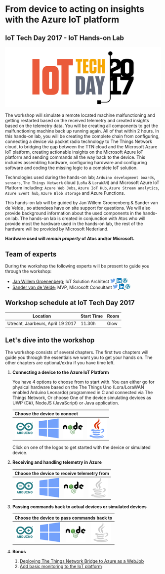 # From device to acting on insights with the Azure IoT platform 
## IoT Tech Day 2017 - IoT Hands-on Lab

![IoT Tech Day 2017](img/logos/iottechday2017.png)

The workshop will simulate a remote located machine malfunctioning and getting restarted based on the received telemetry and created insights based on the telemetry data. You will be creating all components to get the malfunctioning machine back up running again. All of that within 2 hours.
In this hands-on lab, you will be creating the complete chain from configuring, connecting a device via packet radio technology to The Things Network cloud, to bridging the gap between the TTN cloud and the Microsoft Azure IoT platform, creating actionable insights on the Microsoft Azure IoT platform and sending commands all the way back to the device. This includes assembling hardware, configuring hardware and configuring software and coding the missing logic to a complete IoT solution.

Technologies used during the hands-on lab; `Arduino development boards`, `sensors`, `The Things Network` cloud (`LoRa` & `LoraWAN`) and Microsoft Azure IoT Platform including: `Azure Web Jobs`, `Azure IoT Hub`, `Azure Stream analytics`, `Azure Event hub`, `Azure Blob storage` and Azure Functions.

This hands-on lab will be guided by Jan Willem Groenenberg & Sander van de Velde , so attendees have on site support for questions. We will also provide background information about the used components in the hands-on lab. The hands-on lab is created in conjunction with Atos who will provide most the hardware used in the hands-on lab, the rest of the hardware will be provided by Microsoft Nederland. 

**Hardware used will *remain property* of Atos and/or Microsoft.**

## Team of experts

During the workshop the following experts will be present to guide you through the workshop:

- [Jan Willem Groenenberg](http://iottechday.nl/speakers/jan-willem-groenenberg/); IoT Solution Architect [ ![Twitter](img/social/twitter.png) ](https://twitter.com/jeeweetje) [ ![LinkedIn](img/social/linkedin.png) ](https://www.linkedin.com/in/jwgroenenberg/) [ ![LinkedIn](img/social/wordpress.png) ](https://jeeweetje.net)
- [Sander van de Velde](http://iottechday.nl/speakers/sander-van-de-velde/); MVP, Microsoft Consultant 
[ ![Twitter](img/social/twitter.png) ](https://twitter.com/svelde) [ ![LinkedIn](img/social/linkedin.png) ](https://www.linkedin.com/in/sandervandevelde/) [ ![LinkedIn](img/social/wordpress.png) ](https://sandervandevelde.wordpress.com)

## Workshop schedule at IoT Tech Day 2017

| Location | Start Time |  Room  |
| -------- | ---------- | ------ |
| Utrecht, Jaarbeurs, April 19 2017 | 11.30h | Glow |

## Let's dive into the workshop

The workshop consists of several chapters. The first two chapters will guide you through the essentials we want you to get your hands on. The other chapters are optional/extra if you have time left.

1. **Connecting a device to the Azure IoT Platform**
    
    You have 4 options to choose from to start with. You can either go for physical hardware based on the The Things Uno (Lora/LoraWAN enabled Arduino Leonardo) programmed in C and connected via The Things Network, Or choose One of the device simulating devices as UWP (C#), NodeJS (JavaScript) or Java application.

    <table>
        <thead>
        <tr>
            <th colspan="4">Choose the device to connect</th>    
        </tr>
        <thead>
        <tbody>
        <tr>
            <td>
                <a href="TheThingsNetwork.md"><img src="img/Options/arduino.png" alt="Getting started with the The Things Uno device and The Things Network" /></a>
            </td>
            <td>
                <a href="UwpToIotHub.md"><img src="img/Options/windows.png" alt="Connecting to an IoT Hub using a UWP app device simulation" /></a>
            </td>
            <td>
                <a href="NodeJsToIotHub.md"><img src="img/Options/nodejs.png" alt="Connecting to an IoT Hub using a NodeJs (JavaScript) app device simulation" /></a>
            </td>
            <td>
                <a href="JavaToIotHub.md"><img src="img/Options/java.png" alt="Connecting to an IoT Hub using a Java app device simulation" /></a>
            </td>
        </tr>
        </tbody>
    </table>

    Click on one of the logos to get started with the device or simulated device.

    
2. **Receiving and handling telemetry in Azure**

    <table>
        <thead>
        <tr>
            <th colspan="4">Choose the device to receive telemetry from</th>    
        </tr>
        <thead>
        <tbody>
        <tr>
            <td>
                <a href="AzureTTN.md"><img src="img/Options/arduino.png" alt="Receiving and handling telemetry in Azure, sent by a TheThingsUno" /></a>
            </td>
            <td>
                <a href="AzureUWP.md"><img src="img/Options/windows.png" alt="Receiving and handling telemetry in Azure, sent by a UWP app device simulation" /></a>
            </td>
            <td>
                <a href="AzureNodeJs.md"><img src="img/Options/nodejs.png" alt="Receiving and handling telemetry in Azure, sent by a NodeJs (JavaScript) app device simulation" /></a>
            </td>
            <td>
                <a href="#"><img src="img/Options/java-optout.png" alt="Not available yet" /></a>
            </td>
        </tr>
        </tbody>
    </table>

3. **Passing commands back to actual devices or simulated devices**

    <table>
        <thead>
        <tr>
            <th colspan="4">Choose the device to pass commands back to</th>    
        </tr>
        <thead>
        <tbody>
        <tr>
            <td>
                <a href="CommandsTTN.md"><img src="img/Options/arduino.png" alt="Passing commands back to a The Things Uno device" /></a>
            </td>
            <td>
                <a href="CommandsUwp.md"><img src="img/Options/windows.png" alt="Passing commands back to a UWP app device simulation" /></a>
            </td>
            <td>
                <a href="CommandsNodeJs.md"><img src="img/Options/nodejs.png" alt="Passing commands back to a NodeJs (JavaScript) app device simulation" /></a>
            </td>
            <td>
                <a href="#"><img src="img/Options/java-optout.png" alt="Not available yet" /></a>
            </td>
        </tr>
        </tbody>
    </table>

4. **Bonus**
   1. [Deploying The Things Network Bridge to Azure as a WebJob](Webjob.md)
   2. [Add basic monitoring to the IoT platform](IoTPatformMonitoring.md)


